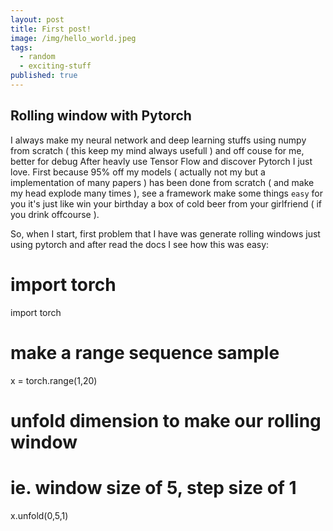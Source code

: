 ```yaml
---
layout: post
title: First post!
image: /img/hello_world.jpeg
tags:
  - random
  - exciting-stuff
published: true
---
```


## Rolling window with Pytorch

I always make my neural network and deep learning stuffs using numpy from scratch ( this keep my mind always usefull ) and off couse for me, better for debug
After heavly use Tensor Flow and discover Pytorch I just love.
First because 95% off my models ( actually not my but a implementation of many papers ) has been done from scratch ( and make my head explode many times ), see a framework make some things `easy` for you it's just like win your birthday a box of cold beer from your girlfriend ( if you drink offcourse ).

So, when I start, first problem that I have was generate rolling windows just using pytorch and after read the docs I see how this was easy:

# import torch
import torch

# make a range sequence sample
x = torch.range(1,20)

# unfold dimension to make our rolling window
# ie. window size of 5, step size of 1
x.unfold(0,5,1)


